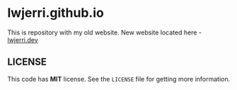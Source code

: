 # lwjerri.github.io

This is repository with my old website. New website located here - [lwjerri.dev](https://lwjerri.dev)

## LICENSE

This code has **MIT** license. See the `LICENSE` file for getting more information.
